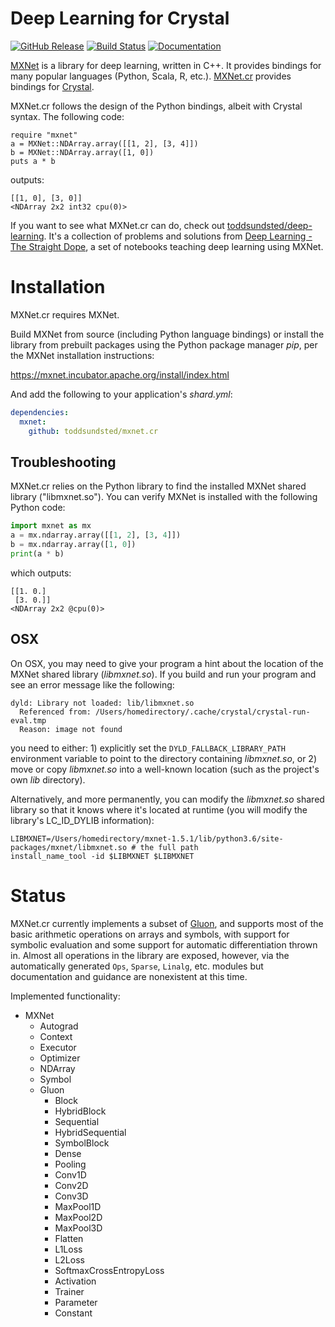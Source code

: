 # Deep Learning for Crystal

[![GitHub Release](https://img.shields.io/github/release/toddsundsted/mxnet.cr.svg)](https://github.com/toddsundsted/mxnet.cr/releases)
[![Build Status](https://travis-ci.org/toddsundsted/mxnet.cr.svg?branch=master)](https://travis-ci.org/toddsundsted/mxnet.cr)
[![Documentation](https://img.shields.io/badge/docs-available-brightgreen.svg)](https://toddsundsted.github.io/mxnet.cr/)

[MXNet](https://mxnet.incubator.apache.org/) is a library for deep
learning, written in C++. It provides bindings for many popular
languages (Python, Scala, R, etc.). [MXNet.cr](https://github.com/toddsundsted/mxnet.cr)
provides bindings for [Crystal](https://crystal-lang.org/).

MXNet.cr follows the design of the Python bindings, albeit with
Crystal syntax. The following code:

```crystal
require "mxnet"
a = MXNet::NDArray.array([[1, 2], [3, 4]])
b = MXNet::NDArray.array([1, 0])
puts a * b
```

outputs:

```
[[1, 0], [3, 0]]
<NDArray 2x2 int32 cpu(0)>
```

If you want to see what MXNet.cr can do, check out
[toddsundsted/deep-learning](https://github.com/toddsundsted/deep-learning).
It's a collection of problems and solutions from [Deep Learning - The
Straight Dope](https://gluon.mxnet.io/), a set of notebooks teaching
deep learning using MXNet.

# Installation

MXNet.cr requires MXNet.

Build MXNet from source (including Python language bindings) or
install the library from prebuilt packages using the Python package
manager *pip*, per the MXNet installation instructions:

https://mxnet.incubator.apache.org/install/index.html

And add the following to your application's *shard.yml*:

```yaml
dependencies:
  mxnet:
    github: toddsundsted/mxnet.cr
```

## Troubleshooting

MXNet.cr relies on the Python library to find the installed MXNet
shared library ("libmxnet.so"). You can verify MXNet is installed with
the following Python code:

```python
import mxnet as mx
a = mx.ndarray.array([[1, 2], [3, 4]])
b = mx.ndarray.array([1, 0])
print(a * b)
```

which outputs:

```
[[1. 0.]
 [3. 0.]]
<NDArray 2x2 @cpu(0)>
```

## OSX

On OSX, you may need to give your program a hint about the location of
the MXNet shared library (*libmxnet.so*). If you build and run your
program and see an error message like the following:

```
dyld: Library not loaded: lib/libmxnet.so
  Referenced from: /Users/homedirectory/.cache/crystal/crystal-run-eval.tmp
  Reason: image not found
```

you need to either: 1) explicitly set the `DYLD_FALLBACK_LIBRARY_PATH`
environment variable to point to the directory containing *libmxnet.so*,
or 2) move or copy *libmxnet.so* into a well-known location (such as
the project's own *lib* directory).

Alternatively, and more permanently, you can modify the *libmxnet.so*
shared library so that it knows where it's located at runtime (you
will modify the library's LC\_ID\_DYLIB information):

```
LIBMXNET=/Users/homedirectory/mxnet-1.5.1/lib/python3.6/site-packages/mxnet/libmxnet.so # the full path
install_name_tool -id $LIBMXNET $LIBMXNET
```

# Status

MXNet.cr currently implements a subset of
[Gluon](https://gluon.mxnet.io/), and supports most of the basic
arithmetic operations on arrays and symbols, with support for symbolic
evaluation and some support for automatic differentiation thrown
in. Almost all operations in the library are exposed, however, via the
automatically generated `Ops`, `Sparse`, `Linalg`, etc. modules but
documentation and guidance are nonexistent at this time.

Implemented functionality:
* MXNet
  * Autograd
  * Context
  * Executor
  * Optimizer
  * NDArray
  * Symbol
  * Gluon
    * Block
    * HybridBlock
    * Sequential
    * HybridSequential
    * SymbolBlock
    * Dense
    * Pooling
    * Conv1D
    * Conv2D
    * Conv3D
    * MaxPool1D
    * MaxPool2D
    * MaxPool3D
    * Flatten
    * L1Loss
    * L2Loss
    * SoftmaxCrossEntropyLoss
    * Activation
    * Trainer
    * Parameter
    * Constant
